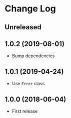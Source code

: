# Change Log

## Unreleased

## 1.0.2 (2019-08-01)

* Bump dependencies

## 1.0.1 (2019-04-24)

* Use `Error` class

## 1.0.0 (2018-06-04)

* First release
